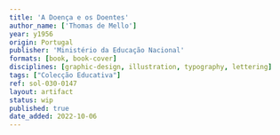 ```yaml
---
title: 'A Doença e os Doentes'
author_name: ['Thomas de Mello']
year: y1956
origin: Portugal
publisher: 'Ministério da Educação Nacional'
formats: [book, book-cover]
disciplines: [graphic-design, illustration, typography, lettering]
tags: ["Colecção Educativa"]
ref: sol-030-0147
layout: artifact
status: wip
published: true
date_added: 2022-10-06
---
```

